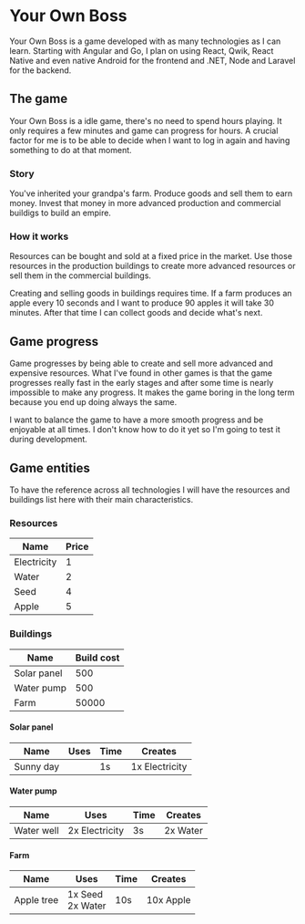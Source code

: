 # Your Own Boss
Your Own Boss is a game developed with as many technologies as I can learn. Starting with Angular and Go, I plan on using React, Qwik, React Native and even native Android for the frontend and .NET, Node and Laravel for the backend.

## The game
Your Own Boss is a idle game, there's no need to spend hours playing. It only requires a few minutes and game can progress for hours. A crucial factor for me is to be able to decide when I want to log in again and having something to do at that moment.

### Story
You've inherited your grandpa's farm. Produce goods and sell them to earn money. Invest that money in more advanced production and commercial buildigs to build an empire.

### How it works
Resources can be bought and sold at a fixed price in the market. Use those resources in the production buildings to create more advanced resources or sell them in the commercial buildings. 

Creating and selling goods in buildings requires time. If a farm produces an apple every 10 seconds and I want to produce 90 apples it will take 30 minutes. After that time I can collect goods and decide what's next.

## Game progress
Game progresses by being able to create and sell more advanced and expensive resources. What I've found in other games is that the game progresses really fast in the early stages and after some time is nearly impossible to make any progress. It makes the game boring in the long term because you end up doing always the same.

I want to balance the game to have a more smooth progress and be enjoyable at all times. I don't know how to do it yet so I'm going to test it during development.

## Game entities
To have the reference across all technologies I will have the resources and buildings list here with their main characteristics.

### Resources
| Name | Price |
|--|--|
| Electricity | 1 |
| Water | 2 |
| Seed | 4 |
| Apple | 5 | 

### Buildings
| Name | Build cost |
|--|--|
| Solar panel | 500 |
| Water pump | 500 |
| Farm | 50000 |

#### Solar panel
| Name | Uses | Time | Creates |
| -- | -- | -- | -- |
| Sunny day |  | 1s | 1x Electricity |

#### Water pump
| Name | Uses | Time | Creates |
| -- | -- | -- | -- |
| Water well | 2x Electricity | 3s | 2x Water |

#### Farm
| Name | Uses | Time | Creates |
| -- | -- | -- | -- |
| Apple tree | 1x Seed <br> 2x Water | 10s | 10x Apple |
 